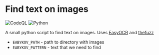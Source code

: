 # Find text on images

[![CodeQL](https://github.com/eabykov/textonimages/workflows/CodeQL/badge.svg)](https://github.com/eabykov/textonimages/actions?query=workflow%3ACodeQL "Code quality workflow status")
![Python](https://img.shields.io/badge/python-3670A0?style=for-the-badge&logo=python&logoColor=ffdd54)

A small python script to find text on images. Uses [EasyOCR](https://github.com/JaidedAI/EasyOCR) and [thefuzz](https://github.com/seatgeek/thefuzz)

- `EABYKOV_PATH` - path to directory with images
- `EABYKOV_PATTERN` - text that we need to find
